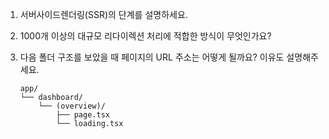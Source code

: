 1. 서버사이드렌더링(SSR)의 단계를 설명하세요.

2. 1000개 이상의 대규모 리다이렉션 처리에 적합한 방식이 무엇인가요?

3. 다음 폴더 구조를 보았을 때 페이지의 URL 주소는 어떻게 될까요? 이유도 설명해주세요.

   ```
   app/
   └── dashboard/
       └── (overview)/
           ├── page.tsx
           └── loading.tsx

   ```
